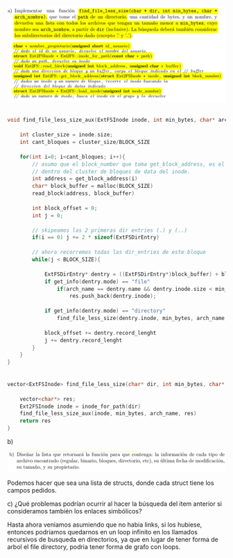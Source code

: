 ![alt text](image-1.png)
![alt text](image.png)



```C

void find_file_less_size_aux(ExtFSInode inode, int min_bytes, char* arch_name, vector<ExtFSInode> res){

    int cluster_size = inode.size;
    int cant_bloques = cluster_size/BLOCK_SIZE

    for(int i=0; i<cant_bloques; i++){
        // asumo que el block_number que toma get_block_address, es el numero de block
        // dentro del cluster de bloques de data del inode.
        int address = get_block_address(i)
        char* block_buffer = malloc(BLOCK_SIZE)
        read_block(address, block_buffer)

        int block_offset = 0;
        int j = 0;

        // skipeamos las 2 primeras dir entries (.) y (..)
        if(i == 0) j += 2 * sizeof(ExtFSDirEntry)

        // ahora recorremos todas las dir_entries de este bloque
        while(j < BLOCK_SIZE){

            ExtFSDirEntry* dentry = ((ExtFSDirEntry*)block_buffer) + block_offset
            if get_info(dentry.mode) == "file"
                if(arch_name == dentry.name && dentry.inode.size < min_bytes)
                    res.push_back(dentry.inode);

            if get_info(dentry.mode) == "directory"
                find_file_less_size(dentry.inode, min_bytes, arch_name, res)

            block_offset += dentry.record_lenght
            j += dentry.record_lenght
        }
    }
} 


vector<ExtFSInode> find_file_less_size(char* dir, int min_bytes, char* arch_name, vector<ExtFSInode> res){

    vector<char*> res;
    Ext2FSInode inode = inode_for_path(dir)
    find_file_less_size_aux(inode, min_bytes, arch_name, res)
    return res
}

```


b)
    
![alt text](image-2.png)

Podemos hacer que sea una lista de structs, donde cada struct tiene los campos pedidos.

c) ¿Qué problemas podrían ocurrir al hacer la búsqueda del item anterior si consideramos también
los enlaces simbólicos?

Hasta ahora veniamos asumiendo que no habia links, si los hubiese, entonces podriamos quedarnos
en un loop infinito en los llamados recursivos de busqueda en directorios, ya que en lugar
de tener forma de arbol el file directory, podria tener forma de grafo con loops.